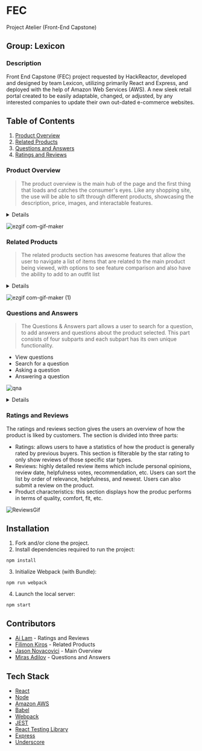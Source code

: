 # FEC
Project Atelier (Front-End Capstone)

## Group: Lexicon

### Description
Front End Capstone (FEC) project requested by HackReactor, developed and designed by team Lexicon, utilizing primarily React and Express, and deployed with the help of Amazon Web Services (AWS). A new sleek retail portal created to be easily adaptable, changed, or adjusted, by any interested companies to update their own out-dated e-commerce websites.

## Table of Contents
1. [Product Overview](#product-overview)
2. [Related Products](#related-products)
3. [Questions and Answers](#questions-and-answers)
4. [Ratings and Reviews](#ratings-and-reviews)

### Product Overview

> The product overview is the main hub of the page and the first thing that loads and catches the consumer's eyes. Like any shopping site, the use will be able to sift through different products, showcasing the description, price, images, and interactable features.

<details>
  
  * When a product has multiple styles, there will be rows (up to 4) of the styles and their thumbnail icon. a checkmark will be overlayed on the current selected style being shown on the main image.
 * The quantity selector will be disabled until a size is chosen for the current selected style, allowing you to choose how much to add to car (if purchasing).
 * Stars update upon swapping products, with an available hyperlink taking you down to the review sections.
 * Selected style will have the associated images as thumbnails overlaid on the left of the current main, enlarged image. There are arrows to navigate the images, as well as selecting to skip ahead, and a highlighted border for what image it currently being shown.
 * Upon clicking the main image, it will bring up a larger version of the image with the thumbnail and arrow functionalities with it. Clicking the image again acts as zooming in or out depending on the current state of the layout, tracking the users mouse movement as well while zoomed in.
  
</details>

![ezgif com-gif-maker](https://user-images.githubusercontent.com/81248975/182035200-8780bdd4-bbe0-4668-a536-cccba8a5e3b6.gif)

  
### Related Products

> The related products section has awesome features that allow the user to navigate a list of items that are related to the main product being viewed, with options to see feature comparison and also have the ability to add to an outfit list 

<details>
 
 * A star button found on the top right of a related card display helps the user make direct comparison between two products.
 * When a product is related to many items which won't fit on the user's viewport, the user will have access to carousel that can be navigated using arrow buttons (which remain invisible if all related items fit on users' screen display).
 * A persistent outfit carousel presents the user with an option of adding/removing products which may be bought together  
  
</details>

![ezgif com-gif-maker (1)](https://user-images.githubusercontent.com/81248975/182035560-6bd42bf3-ae35-436e-bb7f-33b6b8f96e0a.gif)

### Questions and Answers

> The Questions & Answers part allows a user to search for a question, to add answers and questions about the product selected. This part consists of four subparts and each subpart has its own unique functionality.
 * View questions
 * Search for a question
 * Asking a question
 * Answering a question

![qna](https://user-images.githubusercontent.com/97697504/181936240-6ab7479c-2439-4ecf-a93a-8dfaff5fbf80.gif)

<details>
  
 * Questions and Answers subcomponent shows list of questions that have been asked about the given product.
 * The list of questions and answers can be expanded and collapsed per user's choice. By default, two questions are displayed. The questions are sorted based on their helpfulness rating and user can load more questions by clicking "More Questions" button.
 * The list will instantly be changed to search result list based on a key word that user types in search bar. The search result list is generated after third keystoke.
  
</details>

### Ratings and Reviews

The ratings and reviews section gives the users an overview of how the product is liked by customers. The section is divided into three parts:
 * Ratings: allows users to have a statistics of how the product is generally rated by previous buyers. This section is filterable by the star rating to only show reviews of those specific star types.
 * Reviews: highly detailed review items which include personal opinions, review date, helpfulness votes, recommendation, etc. Users can sort the list by order of relevance, helpfulness, and newest. Users can also submit a review on the product.
 * Product characteristics: this section displays how the produc performs in terms of quality, comfort, fit, etc. 

![ReviewsGif](https://user-images.githubusercontent.com/88561551/181996410-a04512b7-0af2-490a-9d50-8ac84f8e6409.gif)


## Installation

1. Fork and/or clone the project.
2. Install dependencies required to run the project:
```
npm install
```
3. Initialize Webpack (with Bundle):
```
npm run webpack
```
4. Launch the local server:
```
npm start
```
## Contributors
* [Ai Lam](https://github.com/ai-lam) - Ratings and Reviews
* [Filimon Kiros](https://github.com/FilimonK-Git) - Related Products
* [Jason Novacovici](https://github.com/JNovacovici) - Main Overview
* [Miras Adilov](https://github.com/AdilovM) - Questions and Answers
## Tech Stack

* [React](https://reactjs.org/)
* [Node](https://nodejs.org/en/)
* [Amazon AWS](https://aws.amazon.com/)
* [Babel](https://babeljs.io/)
* [Webpack](https://webpack.js.org/)
* [JEST](https://jestjs.io/)
* [React Testing Library](https://testing-library.com/docs/react-testing-library/setup)
* [Express](http://expressjs.com/)
* [Underscore](https://underscorejs.org/)
